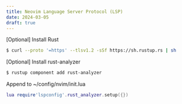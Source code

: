 ```yaml
---
title: Neovim Language Server Protocol (LSP)
date: 2024-03-05
draft: true
---
```


[Optional] Install Rust
```sh
$ curl --proto '=https' --tlsv1.2 -sSf https://sh.rustup.rs | sh
```

[Optional] Install rust-analyzer
```sh
$ rustup component add rust-analyzer
```

Append to ~/config/nvim/init.lua
```lua
lua require'lspconfig'.rust_analyzer.setup({})
```